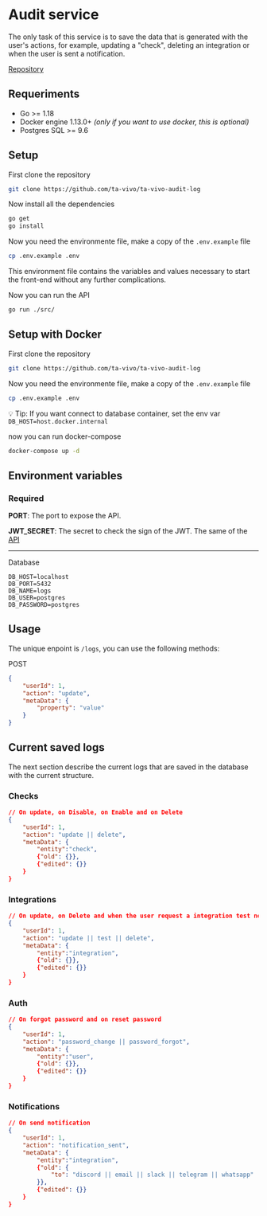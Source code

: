 # Audit service

The only task of this service is to save the data that is generated with the user's actions, for example, updating a "check", deleting an integration or when the user is sent a notification.

[Repository](https://github.com/ta-vivo/ta-vivo-audit-log)

## Requeriments

- Go >= 1.18
- Docker engine 1.13.0+ *(only if you want to use docker, this is optional)*
- Postgres SQL >= 9.6

## Setup 

First clone the repository

```bash
git clone https://github.com/ta-vivo/ta-vivo-audit-log
```

Now install all the dependencies

```bash
go get
go install
```

Now you need the environmente file, make a copy of the `.env.example` file

```bash
cp .env.example .env
```

This environment file contains the variables and values necessary to start the front-end without any further complications.

Now you can run the API

```bash
go run ./src/
```

## Setup with Docker

First clone the repository

```bash
git clone https://github.com/ta-vivo/ta-vivo-audit-log
```

Now you need the environmente file, make a copy of the `.env.example` file

```bash
cp .env.example .env
```

💡 Tip: If you want connect to database container, set the env var `DB_HOST=host.docker.internal`

now you can run docker-compose

```bash
docker-compose up -d
```

## Environment variables

### Required

**PORT**: The port to expose the API.

**JWT_SECRET**: The secret to check the sign of the JWT. The same of the [API](https://github.com/ta-vivo/ta-vivo-api) 

---

Database

```
DB_HOST=localhost
DB_PORT=5432
DB_NAME=logs
DB_USER=postgres
DB_PASSWORD=postgres
```

## Usage

The unique enpoint is `/logs`, you can use the following methods:

POST
```json
{
    "userId": 1,
    "action": "update",
    "metaData": {
        "property": "value"
    }
}
```

## Current saved logs

The next section describe the current logs that are saved in the database with the current structure.

### Checks

```json
// On update, on Disable, on Enable and on Delete
{
    "userId": 1,
    "action": "update || delete",
    "metaData": {
        "entity":"check",
        {"old": {}},
        {"edited": {}}
    }
}
```

### Integrations

```json
// On update, on Delete and when the user request a integration test notification
{
    "userId": 1,
    "action": "update || test || delete",
    "metaData": {
        "entity":"integration",
        {"old": {}},
        {"edited": {}}
    }
}
```

### Auth

```json
// On forgot password and on reset password
{
    "userId": 1,
    "action": "password_change || password_forgot",
    "metaData": {
        "entity":"user",
        {"old": {}},
        {"edited": {}}
    }
}
```
### Notifications

```json
// On send notification
{
    "userId": 1,
    "action": "notification_sent",
    "metaData": {
        "entity":"integration",
        {"old": {
            "to": "discord || email || slack || telegram || whatsapp"
        }},
        {"edited": {}}
    }
}
```